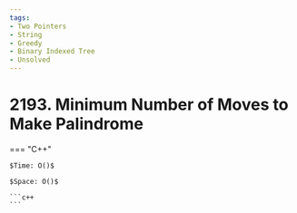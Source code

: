 ```yaml
---
tags:
- Two Pointers
- String
- Greedy
- Binary Indexed Tree
- Unsolved
---
```



# 2193. Minimum Number of Moves to Make Palindrome

=== "C++"

    $Time: O()$

    $Space: O()$

    ```c++
    ```